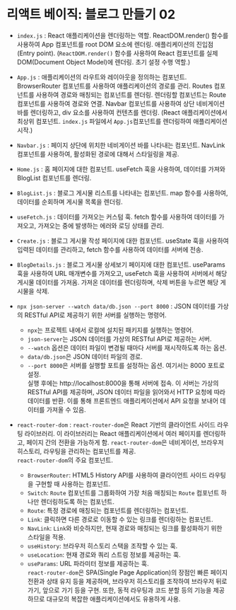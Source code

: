 # 리액트 베이직: 블로그 만들기 02

- `index.js` : React 애플리케이션을 렌더링하는 역할. ReactDOM.render() 함수를 사용하여 App 컴포넌트를 root DOM 요소에 렌더링. 애플리케이션의 진입점(Entry point). (`ReactDOM.render()` 함수를 사용하여 React 컴포넌트를 실제 DOM(Document Object Model)에 렌더링. 초기 설정 수행 역할.)
- `App.js` : 애플리케이션의 라우트와 레이아웃을 정의하는 컴포넌트. BrowserRouter 컴포넌트를 사용하여 애플리케이션의 경로를 관리. Routes 컴포넌트를 사용하여 경로와 매칭되는 컴포넌트를 렌더링. 렌더링할 컴포넌트는 Route 컴포넌트를 사용하여 경로와 연결. Navbar 컴포넌트를 사용하여 상단 네비게이션 바를 렌더링하고, div 요소를 사용하여 컨텐츠를 렌더링. (React 애플리케이션에서 최상위 컴포넌트. `index.js` 파일에서 `App.js`컴포넌트를 렌더링하여 애플리케이션 시작.)
- `Navbar.js` : 페이지 상단에 위치한 네비게이션 바를 나타내는 컴포넌트. NavLink 컴포넌트를 사용하여, 활성화된 경로에 대해서 스타일링을 제공.
- `Home.js` : 홈 페이지에 대한 컴포넌트. useFetch 훅을 사용하여, 데이터를 가져와 BlogList 컴포넌트를 렌더링.
- `BlogList.js` : 블로그 게시물 리스트를 나타내는 컴포넌트. map 함수를 사용하여, 데이터를 순회하며 게시물 목록을 렌더링.
- `useFetch.js` : 데이터를 가져오는 커스텀 훅. fetch 함수를 사용하여 데이터를 가져오고, 가져오는 중에 발생하는 에러와 로딩 상태를 관리.
- `Create.js` : 블로그 게시물 작성 페이지에 대한 컴포넌트. useState 훅을 사용하여 입력된 데이터를 관리하고, fetch 함수를 사용하여 데이터를 서버에 전송.
- `BlogDetails.js` : 블로그 게시물 상세보기 페이지에 대한 컴포넌트. useParams 훅을 사용하여 URL 매개변수를 가져오고, useFetch 훅을 사용하여 서버에서 해당 게시물 데이터를 가져옴. 가져온 데이터를 렌더링하며, 삭제 버튼을 누르면 해당 게시물을 삭제.

- `npx json-server --watch data/db.json --port 8000` : JSON 데이터를 가상의 RESTful API로 제공하기 위한 서버를 실행하는 명령어.
  - `npx`는 프로젝트 내에서 로컬에 설치된 패키지를 실행하는 명령어.
  - `json-server`는 JSON 데이터를 가상의 RESTful API로 제공하는 서버.
  - `--watch` 옵션은 데이터 파일이 변경될 때마다 서버를 재시작하도록 하는 옵션.
  - `data/db.json`은 JSON 데이터 파일의 경로.
  - `--port 8000`은 서버를 실행할 포트를 설정하는 옵션. 여기서는 8000 포트로 설정.  
    실행 후에는 http://localhost:8000을 통해 서버에 접속. 이 서버는 가상의 RESTful API를 제공하며, JSON 데이터 파일을 읽어와서 HTTP 요청에 따라 데이터를 반환. 이를 통해 프론트엔드 애플리케이션에서 API 요청을 보내어 데이터를 가져올 수 있음.
- `react-router-dom` : `react-router-dom`은 React 기반의 클라이언트 사이드 라우팅 라이브러리. 이 라이브러리는 React 애플리케이션에서 여러 페이지를 렌더링하고, 페이지 간의 전환을 가능하게 함. `react-router-dom`은 네비게이션, 브라우저 히스토리, 라우팅을 관리하는 컴포넌트를 제공.  
  `react-router-dom`의 주요 컴포넌트.
  - `BrowserRouter`: HTML5 History API를 사용하여 클라이언트 사이드 라우팅을 구현할 때 사용하는 컴포넌트.
  - `Switch`: `Route` 컴포넌트를 그룹화하여 가장 처음 매칭되는 `Route` 컴포넌트 하나만 렌더링하도록 하는 컴포넌트.
  - `Route`: 특정 경로에 매칭되는 컴포넌트를 렌더링하는 컴포넌트.
  - `Link`: 클릭하면 다른 경로로 이동할 수 있는 링크를 렌더링하는 컴포넌트.
  - `NavLink`: `Link`와 비슷하지만, 현재 경로와 매칭되는 링크를 활성화하기 위한 스타일을 적용.
  - `useHistory`: 브라우저 히스토리 스택을 조작할 수 있는 훅.
  - `useLocation`: 현재 경로와 쿼리 스트링 정보를 제공하는 훅.
  - `useParams`: URL 파라미터 정보를 제공하는 훅.  
    `react-router-dom`은 SPA(Single Page Application)의 장점인 빠른 페이지 전환과 상태 유지 등을 제공하며, 브라우저 히스토리를 조작하여 브라우저 뒤로가기, 앞으로 가기 등을 구현. 또한, 동적 라우팅과 코드 분할 등의 기능을 제공하므로 대규모의 복잡한 애플리케이션에서도 유용하게 사용.
